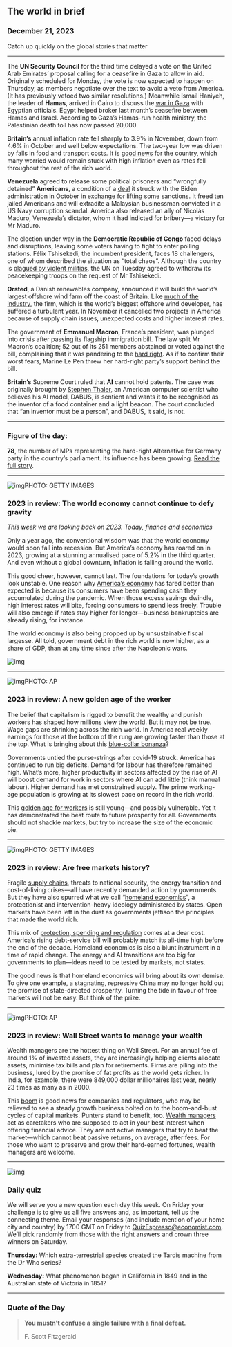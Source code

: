 ## The world in brief

### December 21, 2023

Catch up quickly on the global stories that matter



------



The **UN Security Council** for the third time delayed a vote on the United Arab Emirates’ proposal calling for a ceasefire in Gaza to allow in aid. Originally scheduled for Monday, the vote is now expected to happen on Thursday, as members negotiate over the text to avoid a veto from America. (It has previously vetoed two similar resolutions.) Meanwhile Ismail Haniyeh, the leader of **Hamas**, arrived in Cairo to discuss the [war in Gaza](https://www.economist.com/middle-east-and-africa/2023/12/14/israels-current-large-scale-operation-is-the-last-one-in-gaza) with Egyptian officials. Egypt helped broker last month’s ceasefire between Hamas and Israel. According to Gaza’s Hamas-run health ministry, the Palestinian death toll has now passed 20,000.

**Britain’s** annual inflation rate fell sharply to 3.9% in November, down from 4.6% in October and well below expectations. The two-year low was driven by falls in food and transport costs. It is [good news](https://www.economist.com/the-world-ahead/2023/11/13/the-outlook-for-the-british-economy-is-better-than-expected) for the country, which many worried would remain stuck with high inflation even as rates fell throughout the rest of the rich world.

**Venezuela** agreed to release some political prisoners and “wrongfully detained” **Americans**, a condition of a [deal](https://www.economist.com/the-americas/2023/10/19/joe-biden-lifts-sanctions-on-venezuela-but-not-without-conditions) it struck with the Biden administration in October in exchange for lifting some sanctions. It freed ten jailed Americans and will extradite a Malaysian businessman convicted in a US Navy corruption scandal. America also released an ally of Nicolás Maduro, Venezuela’s dictator, whom it had indicted for bribery—a victory for Mr Maduro.

The election under way in the **Democratic Republic of Congo** faced delays and disruptions, leaving some voters having to fight to enter polling stations. Félix Tshisekedi, the incumbent president, faces 18 challengers, one of whom described the situation as “total chaos”. Although the country is [plagued by violent militias](https://www.economist.com/middle-east-and-africa/2023/12/14/congos-crucial-election-may-be-heading-for-disaster), the UN on Tuesday agreed to withdraw its peacekeeping troops on the request of Mr Tshisekedi.

**Orsted**, a Danish renewables company, announced it will build the world’s largest offshore wind farm off the coast of Britain. Like [much of the industry](https://www.economist.com/business/2023/12/04/the-renewables-business-faces-a-make-or-break-moment), the firm, which is the world’s biggest offshore wind developer, has suffered a turbulent year. In November it cancelled two projects in America because of supply chain issues, unexpected costs and higher interest rates.

The government of **Emmanuel Macron**, France’s president, was plunged into crisis after passing its flagship immigration bill. The law split Mr Macron’s coalition; 52 out of its 251 members abstained or voted against the bill, complaining that it was pandering to the [hard right](https://www.economist.com/briefing/2023/09/14/the-hard-right-is-getting-closer-to-power-all-over-europe). As if to confirm their worst fears, Marine Le Pen threw her hard-right party’s support behind the bill.

**Britain’s** Supreme Court ruled that **AI** cannot hold patents. The case was originally brought by [Stephen Thaler](https://www.economist.com/1843/2023/04/04/the-inventor-who-fell-in-love-with-his-ai), an American computer scientist who believes his AI model, DABUS, is sentient and wants it to be recognised as the inventor of a food container and a light beacon. The court concluded that “an inventor must be a person”, and DABUS, it said, is not.



------



### Figure of the day: 

**78**, the number of MPs representing the hard-right Alternative for Germany party in the country’s parliament. Its influence has been growing. [Read the full story](https://www.economist.com/europe/2023/12/19/the-head-of-the-hard-right-alternative-for-germany-is-riding-high).



------



![img](https://niceboy.online/insight/public/Espresso/PHOTOS/20231223_dap326.jpg)PHOTO: GETTY IMAGES

### 2023 in review: The world economy cannot continue to defy gravity

*This week we are looking back on 2023. Today, finance and economics*

Only a year ago, the conventional wisdom was that the world economy would soon fall into recession. But America’s economy has roared on in 2023, growing at a stunning annualised pace of 5.2% in the third quarter. And even without a global downturn, inflation is falling around the world.

This good cheer, however, cannot last. The foundations for today’s growth look unstable. One reason why [America’s economy](https://www.economist.com/leaders/2023/11/02/the-world-economy-is-defying-gravity-that-cannot-last) has fared better than expected is because its consumers have been spending cash they accumulated during the pandemic. When those excess savings dwindle, high interest rates will bite, forcing consumers to spend less freely. Trouble will also emerge if rates stay higher for longer—business bankruptcies are already rising, for instance.

The world economy is also being propped up by unsustainable fiscal largesse. All told, government debt in the rich world is now higher, as a share of GDP, than at any time since after the Napoleonic wars.

![img](https://niceboy.online/insight/public/Espresso/PHOTOS/20231221_DAC216.jpg)



------



![img](https://niceboy.online/insight/public/Espresso/PHOTOS/20231223_dap320.jpg)PHOTO: AP

### 2023 in review: A new golden age of the worker

The belief that capitalism is rigged to benefit the wealthy and punish workers has shaped how millions view the world. But it may not be true. Wage gaps are shrinking across the rich world. In America real weekly earnings for those at the bottom of the rung are growing faster than those at the top. What is bringing about this [blue-collar bonanza](https://www.economist.com/leaders/2023/11/30/a-new-age-of-the-worker-will-overturn-conventional-thinking)?

Governments untied the purse-strings after covid-19 struck. America has continued to run big deficits. Demand for labour has therefore remained high. What’s more, higher productivity in sectors affected by the rise of AI will boost demand for work in sectors where AI can add little (think manual labour). Higher demand has met constrained supply. The prime working-age population is growing at its slowest pace on record in the rich world.

This [golden age for workers](https://www.economist.com/finance-and-economics/2023/11/28/welcome-to-a-golden-age-for-workers) is still young—and possibly vulnerable. Yet it has demonstrated the best route to future prosperity for all. Governments should not shackle markets, but try to increase the size of the economic pie.



------



![img](https://niceboy.online/insight/public/Espresso/PHOTOS/20231223_dap324.jpg)PHOTO: GETTY IMAGES

### 2023 in review: Are free markets history?

Fragile [supply chains](https://www.economist.com/special-report/2023/10/02/attempts-to-make-supply-chains-resilient-are-likely-to-fail), threats to national security, the energy transition and cost-of-living crises—all have recently demanded action by governments. But they have also spurred what we call “[homeland economics](https://www.economist.com/leaders/2023/10/05/are-free-markets-history)”, a protectionist and intervention-heavy ideology administered by states. Open markets have been left in the dust as governments jettison the principles that made the world rich.

This mix of [protection, spending and regulation](https://www.economist.com/special-report/2023/10/02/governments-across-the-world-are-discovering-homeland-economics) comes at a dear cost. America’s rising debt-service bill will probably match its all-time high before the end of the decade. Homeland economics is also a blunt instrument in a time of rapid change. The energy and AI transitions are too big for governments to plan—ideas need to be tested by markets, not states.

The good news is that homeland economics will bring about its own demise. To give one example, a stagnating, repressive China may no longer hold out the promise of state-directed prosperity. Turning the tide in favour of free markets will not be easy. But think of the prize.



------



![img](https://niceboy.online/insight/public/Espresso/PHOTOS/20231223_dap321.jpg)PHOTO: AP

### 2023 in review: Wall Street wants to manage your wealth

Wealth managers are the hottest thing on Wall Street. For an annual fee of around 1% of invested assets, they are increasingly helping clients allocate assets, minimise tax bills and plan for retirements. Firms are piling into the business, lured by the promise of fat profits as the world gets richer. In India, for example, there were 849,000 dollar millionaires last year, nearly 23 times as many as in 2000.

This [boom](https://www.economist.com/leaders/2023/09/07/wall-street-is-racing-to-manage-your-wealth-that-is-a-good-thing) is good news for companies and regulators, who may be relieved to see a steady growth business bolted on to the boom-and-bust cycles of capital markets. Punters stand to benefit, too. [Wealth managers](https://www.economist.com/finance-and-economics/2023/09/05/the-100trn-battle-for-the-worlds-wealthiest-people) act as caretakers who are supposed to act in your best interest when offering financial advice. They are not active managers that try to beat the market—which cannot beat passive returns, on average, after fees. For those who want to preserve and grow their hard-earned fortunes, wealth managers are welcome.



------



![img](https://niceboy.online/insight/public/Espresso/PHOTOS/EspressoQuiz_84.jpeg)

### Daily quiz

We will serve you a new question each day this week. On Friday your challenge is to give us all five answers and, as important, tell us the connecting theme. Email your responses (and include mention of your home city and country) by 1700 GMT on Friday to [QuizEspresso@economist.com](https://mail.google.com/mail/?view=cm&fs=1&tf=1&to=QuizEspresso@economist.com). We’ll pick randomly from those with the right answers and crown three winners on Saturday.

**Thursday:** Which extra-terrestrial species created the Tardis machine from the Dr Who series?

**Wednesday:** What phenomenon began in California in 1849 and in the Australian state of Victoria in 1851?



------



### Quote of the Day

> **You mustn't confuse a single failure with a final defeat.**
>
> F. Scott Fitzgerald





